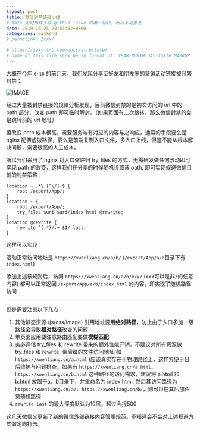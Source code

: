 ```yaml
---
layout: post
title: 微信封禁链接小结
# date 同时用作关联 github issue 的唯一标识，所以不可重复
date: 2019-10-25 20:53:52+0800
categories: backend
# permalink: /xxx/

# https://jekyllrb.com/docs/structure/
# name of this file show be in format of: YEAR-MONTH-DAY-title.MARKUP
---
```



大概在今年 `6·18` 的前几天，我们发现分享至好友和朋友圈的营销活动链接被频繁封禁：  

![IMAGE](https://cdn.jsdelivr.net/gh/xwenliang/gallery2022/2022-04-19-9879980e7b.jpg)  

经过大量被封禁链接的规律分析发现，目前微信封禁的是初次访问的 url 中的 path 部分，改变 path 即可临时解封。（如果页面有二次跳转，那么微信封禁的会是跳转前的 url 地址）  

但改变 path 成本很高，需要服务端有对应的内容与之响应，通常的手段要么是 nginx 配置虚拟路径，要么是前端复制入口文件，多入口上线，但这不能从根本解决问题，需要很高的人工成本。

所以我们采用了 nginx 对入口做递归 try_files 的方式，无需研发做任何改动即可实现 path 的改变，这样我们在分享的时候随机设置该 path, 即可实现规避微信目前的封禁策略：  

```nginx
location ~ .*\.[^\/]+$ {
    root /export/App/;
}
location ~ {
    root /export/App/;
    try_files $uri $uri/index.html @rewrite;
}
location @rewrite {
    rewrite ^(.*)/.+ $1/ last;
}
```

这样可以实现：  

活动正常访问地址是 `https://xwenliang.cn/a/b/` (`/export/App/a/b`目录下有`index.html`)  

添加上述该规则后，访问 `https://xwenliang.cn/a/b/xxx/` (xxx可以是非`/`的任意内容) 都可以正常返回 `/export/App/a/b/index.html` 的内容，即实现了随机路径访问  

---

但是需要注意以下几点：  
1. 其他静态资源 (js/css/image) 引用地址要用**绝对路径**，防止由于入口多加一级路径会导致**相对路径**改变的问题  
2. 单页面应用要注意路由匹配要做**模糊匹配**  
3. 务必评估 try_files 和 rewrite 带来的额外性能开销，不建议对所有资源做 try_files 和 rewrite, 带后缀的文件访问地址(如 `https://xwenliang.cn/a.html` )应该真实存在于物理路径上，这样方便于日后维护与问题排查，如果有 `https://xwenliang.cn/a.html`、`https://xwenliang.cn/b.html` 这种路径的访问需求，建议将 a.html 和 b.html 放置于a、b目录下，并重命名为 index.html, 然后其访问路径为 `https://xwenliang.cn/a/`、`https://xwenliang.cn/b/`，则可以在其后加任意随机路径  
4. `rewrite last` 的最大深度默认为10层，超过会报500  

这几天微信又更新了新的[微信外部链接内容管理规范](https://weixin.qq.com/cgi-bin/readtemplate?t=weixin_external_links_content_management_specification)，不知道会不会对上述规避方式做定向打击。  

